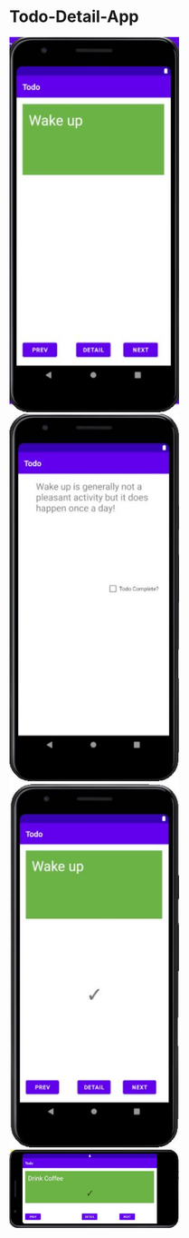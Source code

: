 # Todo-Detail-App
<img src="images/verticalview.JPG" width="300" />
<img src="images/detail.JPG" width="300" />
<img src="images/todocompletion.JPG" width="300" />
<img src="images/horizontalview.JPG" width="300" />
